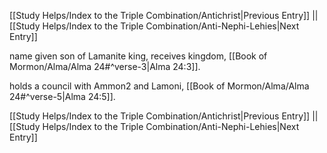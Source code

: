 [[Study Helps/Index to the Triple Combination/Antichrist|Previous Entry]]  ||  [[Study Helps/Index to the Triple Combination/Anti-Nephi-Lehies|Next Entry]]

 name given son of Lamanite king, receives kingdom, [[Book of Mormon/Alma/Alma 24#^verse-3|Alma 24:3]].

 holds a council with Ammon2 and Lamoni, [[Book of Mormon/Alma/Alma 24#^verse-5|Alma 24:5]].

[[Study Helps/Index to the Triple Combination/Antichrist|Previous Entry]]  ||  [[Study Helps/Index to the Triple Combination/Anti-Nephi-Lehies|Next Entry]]